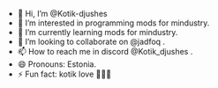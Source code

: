 - 👋 Hi, I’m @Kotik-djushes
- 👀 I’m interested in programming mods for mindustry.
- 🌱 I’m currently learning mods for mindustry.
- 💞️ I’m looking to collaborate on @jadfoq .
- 📫 How to reach me in discord @Kotik_djushes .
- 😄 Pronouns: Estonia.
- ⚡ Fun fact: kotik love 🍃🍃🍃

<!---
Kotik-djushes/Kotik-djushes is a ✨ special ✨ repository because its `README.md` (this file) appears on your GitHub profile.
You can click the Preview link to take a look at your changes.
--->
